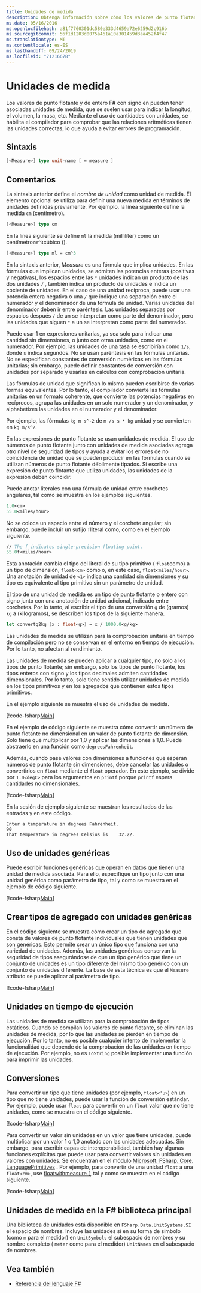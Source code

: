 ```yaml
---
title: Unidades de medida
description: Obtenga información sobre cómo los valores de punto flotante y F# de entero con signo en pueden tener asociadas unidades de medida, que se suelen usar para indicar la longitud, el volumen y la masa.
ms.date: 05/16/2016
ms.openlocfilehash: a81f7760301dc580e333d4659a72e6259d2c916b
ms.sourcegitcommit: 56f1d1203d0075a461a10a301459d3aa452f4f47
ms.translationtype: MT
ms.contentlocale: es-ES
ms.lasthandoff: 09/24/2019
ms.locfileid: "71216678"
---
```

# <a name="units-of-measure"></a>Unidades de medida

Los valores de punto flotante y de entero F# con signo en pueden tener asociadas unidades de medida, que se suelen usar para indicar la longitud, el volumen, la masa, etc. Mediante el uso de cantidades con unidades, se habilita el compilador para comprobar que las relaciones aritméticas tienen las unidades correctas, lo que ayuda a evitar errores de programación.

## <a name="syntax"></a>Sintaxis

```fsharp
[<Measure>] type unit-name [ = measure ]
```

## <a name="remarks"></a>Comentarios

La sintaxis anterior define el *nombre de unidad* como unidad de medida. El elemento opcional se utiliza para definir una nueva medida en términos de unidades definidas previamente. Por ejemplo, la línea siguiente define la medida `cm` (centímetro).

```fsharp
[<Measure>] type cm
```

En la línea siguiente se define `ml` la medida (milliliter) como un centímetro`cm^3`cúbico ().

```fsharp
[<Measure>] type ml = cm^3
```

En la sintaxis anterior, *Measure* es una fórmula que implica unidades. En las fórmulas que implican unidades, se admiten las potencias enteras (positivas y negativas), los espacios entre las `*` unidades indican un producto de las dos unidades `/` , también indica un producto de unidades e indica un cociente de unidades. En el caso de una unidad recíproca, puede usar una potencia entera negativa o una `/` que indique una separación entre el numerador y el denominador de una fórmula de unidad. Varias unidades del denominador deben ir entre paréntesis. Las unidades separadas por espacios después `/` de un se interpretan como parte del denominador, pero las unidades que siguen `*` a un se interpretan como parte del numerador.

Puede usar 1 en expresiones unitarias, ya sea solo para indicar una cantidad sin dimensiones, o junto con otras unidades, como en el numerador. Por ejemplo, las unidades de una tasa se escribirían como `1/s`, donde `s` indica segundos. No se usan paréntesis en las fórmulas unitarias. No se especifican constantes de conversión numéricas en las fórmulas unitarias; sin embargo, puede definir constantes de conversión con unidades por separado y usarlas en cálculos con comprobación unitaria.

Las fórmulas de unidad que significan lo mismo pueden escribirse de varias formas equivalentes. Por lo tanto, el compilador convierte las fórmulas unitarias en un formato coherente, que convierte las potencias negativas en recíprocos, agrupa las unidades en un solo numerador y un denominador, y alphabetizes las unidades en el numerador y el denominador.

Por ejemplo, las fórmulas `kg m s^-2` de `m /s s * kg` unidad y se convierten en `kg m/s^2`.

En las expresiones de punto flotante se usan unidades de medida. El uso de números de punto flotante junto con unidades de medida asociadas agrega otro nivel de seguridad de tipos y ayuda a evitar los errores de no coincidencia de unidad que se pueden producir en las fórmulas cuando se utilizan números de punto flotante débilmente tipados. Si escribe una expresión de punto flotante que utiliza unidades, las unidades de la expresión deben coincidir.

Puede anotar literales con una fórmula de unidad entre corchetes angulares, tal como se muestra en los ejemplos siguientes.

```fsharp
1.0<cm>
55.0<miles/hour>
```

No se coloca un espacio entre el número y el corchete angular; sin embargo, puede incluir un sufijo `f`literal como, como en el ejemplo siguiente.

```fsharp
// The f indicates single-precision floating point.
55.0f<miles/hour>
```

Esta anotación cambia el tipo del literal de su tipo primitivo ( `float`como) a un tipo de dimensión, `float<cm>` como o, en este caso, `float<miles/hour>`. Una anotación de unidad de `<1>` indica una cantidad sin dimensiones y su tipo es equivalente al tipo primitivo sin un parámetro de unidad.

El tipo de una unidad de medida es un tipo de punto flotante o entero con signo junto con una anotación de unidad adicional, indicado entre corchetes. Por lo tanto, al escribir el tipo de una conversión `g` de (gramos) `kg` a (kilogramos), se describen los tipos de la siguiente manera.

```fsharp
let convertg2kg (x : float<g>) = x / 1000.0<g/kg>
```

Las unidades de medida se utilizan para la comprobación unitaria en tiempo de compilación pero no se conservan en el entorno en tiempo de ejecución. Por lo tanto, no afectan al rendimiento.

Las unidades de medida se pueden aplicar a cualquier tipo, no solo a los tipos de punto flotante; sin embargo, solo los tipos de punto flotante, los tipos enteros con signo y los tipos decimales admiten cantidades dimensionales. Por lo tanto, solo tiene sentido utilizar unidades de medida en los tipos primitivos y en los agregados que contienen estos tipos primitivos.

En el ejemplo siguiente se muestra el uso de unidades de medida.

[!code-fsharp[Main](~/samples/snippets/fsharp/lang-ref-2/snippet6901.fs)]

En el ejemplo de código siguiente se muestra cómo convertir un número de punto flotante no dimensional en un valor de punto flotante de dimensión. Solo tiene que multiplicar por 1,0 y aplicar las dimensiones a 1,0. Puede abstraerlo en una función como `degreesFahrenheit`.

Además, cuando pase valores con dimensiones a funciones que esperan números de punto flotante sin dimensiones, debe cancelar las unidades o convertirlos en `float` mediante el `float` operador. En este ejemplo, se divide por `1.0<degC>` para los argumentos en `printf` porque `printf` espera cantidades no dimensionales.

[!code-fsharp[Main](~/samples/snippets/fsharp/lang-ref-2/snippet6902.fs)]

En la sesión de ejemplo siguiente se muestran los resultados de las entradas y en este código.

```console
Enter a temperature in degrees Fahrenheit.
90
That temperature in degrees Celsius is    32.22.
```

## <a name="using-generic-units"></a>Uso de unidades genéricas

Puede escribir funciones genéricas que operan en datos que tienen una unidad de medida asociada. Para ello, especifique un tipo junto con una unidad genérica como parámetro de tipo, tal y como se muestra en el ejemplo de código siguiente.

[!code-fsharp[Main](~/samples/snippets/fsharp/lang-ref-2/snippet6903.fs)]

## <a name="creating-aggregate-types-with-generic-units"></a>Crear tipos de agregado con unidades genéricas

En el código siguiente se muestra cómo crear un tipo de agregado que consta de valores de punto flotante individuales que tienen unidades que son genéricas. Esto permite crear un único tipo que funciona con una variedad de unidades. Además, las unidades genéricas conservan la seguridad de tipos asegurándose de que un tipo genérico que tiene un conjunto de unidades es un tipo diferente del mismo tipo genérico con un conjunto de unidades diferente. La base de esta técnica es que el `Measure` atributo se puede aplicar al parámetro de tipo.

[!code-fsharp[Main](~/samples/snippets/fsharp/lang-ref-2/snippet6904.fs)]

## <a name="units-at-runtime"></a>Unidades en tiempo de ejecución

Las unidades de medida se utilizan para la comprobación de tipos estáticos. Cuando se compilan los valores de punto flotante, se eliminan las unidades de medida, por lo que las unidades se pierden en tiempo de ejecución. Por lo tanto, no es posible cualquier intento de implementar la funcionalidad que depende de la comprobación de las unidades en tiempo de ejecución. Por ejemplo, no es `ToString` posible implementar una función para imprimir las unidades.

## <a name="conversions"></a>Conversiones

Para convertir un tipo que tiene unidades (por ejemplo, `float<'u>`) en un tipo que no tiene unidades, puede usar la función de conversión estándar. Por ejemplo, puede usar `float` para convertir en un `float` valor que no tiene unidades, como se muestra en el código siguiente.

[!code-fsharp[Main](~/samples/snippets/fsharp/lang-ref-2/snippet6905.fs)]

Para convertir un valor sin unidades en un valor que tiene unidades, puede multiplicar por un valor 1 o 1,0 anotado con las unidades adecuadas. Sin embargo, para escribir capas de interoperabilidad, también hay algunas funciones explícitas que puede usar para convertir valores sin unidades en valores con unidades. Se encuentran en el módulo [Microsoft. FSharp. Core. LanguagePrimitives](https://msdn.microsoft.com/library/69d08ac5-5d51-4c20-bf1e-850fd312ece3) . Por ejemplo, para convertir de una unidad `float` a una `float<cm>`, use [floatwithmeasure (](https://msdn.microsoft.com/library/69520bc7-d67b-46b8-9004-7cac9646b8d9), tal y como se muestra en el código siguiente.

[!code-fsharp[Main](~/samples/snippets/fsharp/lang-ref-2/snippet6906.fs)]

## <a name="units-of-measure-in-the-f-core-library"></a>Unidades de medida en la F# biblioteca principal

Una biblioteca de unidades está disponible en `FSharp.Data.UnitSystems.SI` el espacio de nombres. Incluye las unidades si en su forma de símbolo (como `m` para el medidor) en `UnitSymbols` el subespacio de nombres y su nombre completo ( `meter` como para el medidor) `UnitNames` en el subespacio de nombres.

## <a name="see-also"></a>Vea también

- [Referencia del lenguaje F#](index.md)
